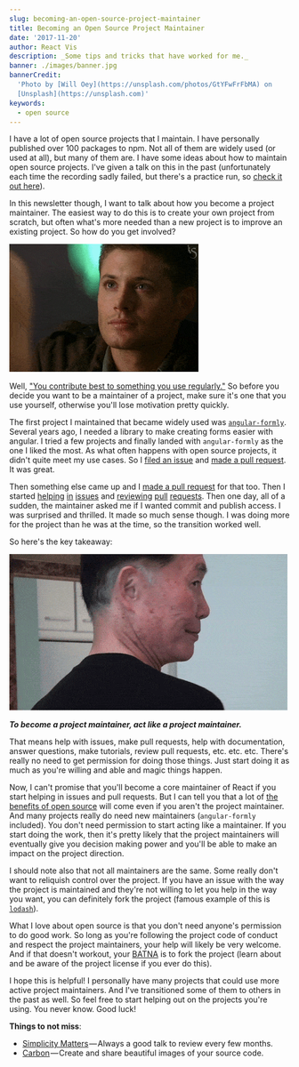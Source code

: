 ```yaml
---
slug: becoming-an-open-source-project-maintainer
title: Becoming an Open Source Project Maintainer
date: '2017-11-20'
author: React Vis
description: _Some tips and tricks that have worked for me._
banner: ./images/banner.jpg
bannerCredit:
  'Photo by [Will Oey](https://unsplash.com/photos/GtYFwFrFbMA) on
  [Unsplash](https://unsplash.com)'
keywords:
  - open source
---
```


I have a lot of open source projects that I maintain. I have personally
published over 100 packages to npm. Not all of them are widely used (or used at
all), but many of them are. I have some ideas about how to maintain open source
projects. I've given a talk on this in the past (unfortunately each time the
recording sadly failed, but there's a practice run, so
[check it out here](/talks/#managing-an-open-source-project)).

In this newsletter though, I want to talk about how you become a project
maintainer. The easiest way to do this is to create your own project from
scratch, but often what's more needed than a new project is to improve an
existing project. So how do you get involved?

![good question](./images/0.gif)

Well,
["You contribute best to something you use regularly."](/blog/what-open-source-project-should-i-contribute-to)
So before you decide you want to be a maintainer of a project, make sure it's
one that you use yourself, otherwise you'll lose motivation pretty quickly.

The first project I maintained that became widely used was
[`angular-formly`](https://github.com/formly-js/angular-formly). Several years
ago, I needed a library to make creating forms easier with angular. I tried a
few projects and finally landed with `angular-formly` as the one I liked the
most. As what often happens with open source projects, it didn't quite meet my
use cases. So I
[filed an issue](https://github.com/formly-js/angular-formly/issues/16) and
[made a pull request](https://github.com/formly-js/angular-formly/pull/17). It
was great.

Then something else came up and I
[made a pull request](https://github.com/formly-js/angular-formly/pull/19) for
that too. Then I started
[helping](https://github.com/formly-js/angular-formly/issues/21)
[in](https://github.com/formly-js/angular-formly/issues/23)
[issues](https://github.com/formly-js/angular-formly/issues/32) and
[reviewing](https://github.com/formly-js/angular-formly/pull/26)
[pull](https://github.com/formly-js/angular-formly/pull/54)
[requests](https://github.com/formly-js/angular-formly/pull/61). Then one day,
all of a sudden, the maintainer asked me if I wanted commit and publish access.
I was surprised and thrilled. It made so much sense though. I was doing more for
the project than he was at the time, so the transition worked well.

So here's the key takeaway:

![Are you ready for this?](./images/1.gif)

**_To become a project maintainer, act like a project maintainer._**

That means help with issues, make pull requests, help with documentation, answer
questions, make tutorials, review pull requests, etc. etc. etc. There's really
no need to get permission for doing those things. Just start doing it as much as
you're willing and able and magic things happen.

Now, I can't promise that you'll become a core maintainer of React if you start
helping in issues and pull requests. But I can tell you that a lot of
[the benefits of open source](/blog/how-getting-into-open-source-has-been-awesome-for-me)
will come even if you aren't the project maintainer. And many projects really do
need new maintainers (`angular-formly` included). You don't need permission to
start acting like a maintainer. If you start doing the work, then it's pretty
likely that the project maintainers will eventually give you decision making
power and you'll be able to make an impact on the project direction.

I should note also that not all maintainers are the same. Some really don't want
to reliquish control over the project. If you have an issue with the way the
project is maintained and they're not willing to let you help in the way you
want, you can definitely fork the project (famous example of this is
[`lodash`](https://lodash.com)).

What I love about open source is that you don't need anyone's permission to do
good work. So long as you're following the project code of conduct and respect
the project maintainers, your help will likely be very welcome. And if that
doesn't workout, your [BATNA](http://www.beyondintractability.org/essay/batna)
is to fork the project (learn about and be aware of the project license if you
ever do this).

I hope this is helpful! I personally have many projects that could use more
active project maintainers. And I've transitioned some of them to others in the
past as well. So feel free to start helping out on the projects you're using.
You never know. Good luck!

**Things to not miss**:

- [Simplicity Matters](https://youtu.be/rI8tNMsozo0) — Always a good talk to
  review every few months.
- [Carbon](https://carbon.now.sh) — Create and share beautiful images of your
  source code.
